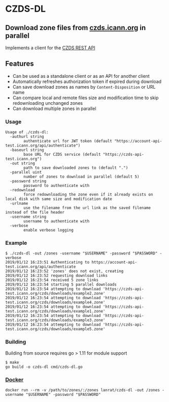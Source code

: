 # CZDS-DL

## Download zone files from [czds.icann.org](https://czds.icann.org) in parallel

Implements a client for the [CZDS REST API](https://github.com/icann/czds-api-client-java/blob/master/docs/ICANN_CZDS_api.pdf)

## Features

 * Can be used as a standalone client or as an API for another client
 * Automatically refreshes authorization token if expired during download
 * Can save download zones as names by `Content-Disposition` or URL name
 * Can compare local and remote files size and modification time to skip redownloading unchanged zones
 * Can download multiple zones in parallel

### Usage
```
Usage of ./czds-dl:
  -authurl string
        authenticate url for JWT token (default "https://account-api-test.icann.org/api/authenticate")
  -baseurl string
        base URL for CZDS service (default "https://czds-api-test.icann.org")
  -out string
        path to save downloaded zones to (default ".")
  -parallel uint
        number of zones to download in parallel (default 5)
  -password string
        password to authenticate with
  -redownload
        force redownloading the zone even if it already exists on local disk with same size and modification date
  -urlname
        use the filename from the url link as the saved filename instead of the file header
  -username string
        username to authenticate with
  -verbose
        enable verbose logging
```

### Example
```
$ ./czds-dl -out /zones -username "$USERNAME" -password "$PASSWORD" -verbose
2019/01/12 16:23:51 Authenticating to https://account-api-test.icann.org/api/authenticate
2019/01/12 16:23:52 'zones' does not exist, creating
2019/01/12 16:23:52 requesting download links
2019/01/12 16:23:54 received 5 zone links
2019/01/12 16:23:54 starting 5 parallel downloads
2019/01/12 16:23:54 attempting to download 'https://czds-api-test.icann.org/czds/downloads/example2.zone'
2019/01/12 16:23:54 attempting to download 'https://czds-api-test.icann.org/czds/downloads/example4.zone'
2019/01/12 16:23:54 attempting to download 'https://czds-api-test.icann.org/czds/downloads/example1.zone'
2019/01/12 16:23:54 attempting to download 'https://czds-api-test.icann.org/czds/downloads/example3.zone'
2019/01/12 16:23:54 attempting to download 'https://czds-api-test.icann.org/czds/downloads/example5.zone'
```

### Building

Building from source requires go > 1.11 for module support

```
$ make
go build -o czds-dl cmd/czds-dl.go
```

### [Docker](https://hub.docker.com/r/lanrat/czds-dl/)

```
docker run --rm -v /path/to/zones/:/zones lanrat/czds-dl -out /zones -username "$USERNAME" -password "$PASSWORD"
```
